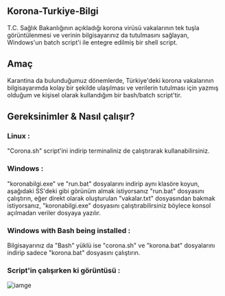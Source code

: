 ## Korona-Turkiye-Bilgi
T.C. Sağlık Bakanlığının açıkladığı korona virüsü vakalarının tek tuşla görüntülenmesi ve verinin bilgisayarınız da tutulmasını sağlayan, Windows'un batch script'i ile entegre edilmiş bir shell script.

## Amaç
Karantina da bulunduğumuz dönemlerde, Türkiye'deki korona vakalarının bilgisayarımda kolay bir şekilde ulaşılması ve verilerin tutulması için yazmış olduğum ve kişisel olarak kullandığım bir bash/batch script'tir.

## Gereksinimler & Nasıl çalışır?
### Linux :

"Corona.sh" script'ini indirip terminaliniz de çalıştırarak kullanabilirsiniz. 


### Windows :

"koronabilgi.exe" ve "run.bat" dosyalarını indirip aynı klasöre koyun, aşağıdaki SS'deki gibi görünüm almak istiyorsanız "run.bat" dosyasını çalıştırın, eğer direkt olarak oluşturulan "vakalar.txt" dosyasından bakmak istiyorsanız, "koronabilgi.exe" dosyasını çalıştırabilirsiniz böylece konsol açılmadan veriler dosyaya yazılır.

### Windows with Bash being installed :

Bilgisayarınız da "Bash" yüklü ise "corona.sh" ve "korona.bat" dosyalarını indirip sadece "korona.bat" dosyasını çalıştırın.

### Script'in çalışırken ki görüntüsü :

![iamge](https://github.com/Shootzz/Korona-Turkiye-Bilgi/blob/master/image.JPG)
